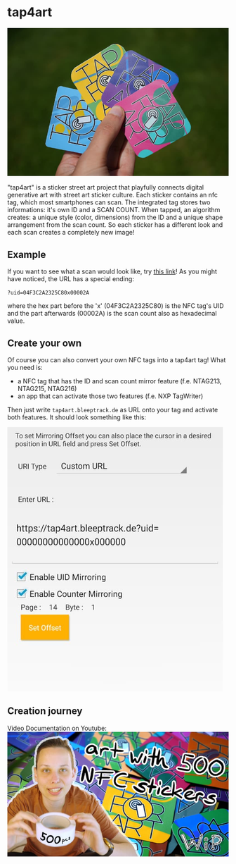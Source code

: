 # tap4art
![sticker selection](https://github.com/bleeptrack/tap4art/blob/main/img/DSC00441.jpg)

"tap4art" is a sticker street art project that playfully connects digital generative art with street art sticker culture. Each sticker contains an nfc tag, which most smartphones can scan. The integrated tag stores two informations: it's own ID and a SCAN COUNT. When tapped, an algorithm creates: a unique style (color, dimensions) from the ID and a unique shape arrangement from the scan count. So each sticker has a different look and each scan creates a completely new image! 

## Example
If you want to see what a scan would look like, try [this link](https://tap4art.bleeptrack.de/?uid=04F3C2A2325C80x00002A)!
As you might have noticed, the URL has a special ending:
```
?uid=04F3C2A2325C80x00002A
```
where the hex part before the 'x' (04F3C2A2325C80) is the NFC tag's UID and the part afterwards (00002A) is the scan count also as hexadecimal value.

## Create your own
Of course you can also convert your own NFC tags into a tap4art tag! 
What you need is:
  - a NFC tag that has the ID and scan count mirror feature (f.e. NTAG213, NTAG215, NTAG216)
  - an app that can activate those two features (f.e. NXP TagWriter)

Then just write ```tap4art.bleeptrack.de``` as URL onto your tag and activate both features. It should look something like this:

![tagwriter example](https://github.com/bleeptrack/tap4art/blob/main/img/tagwriter.jpg)

## Creation journey
Video Documentation on Youtube:
[![](https://github.com/bleeptrack/tap4art/blob/main/img/WiP73.jpg)](https://youtu.be/G-BeRXeH5V0)
